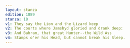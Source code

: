 ```yaml
---
layout: stanza
edition: 1889
stanza: 18
v1: They say the Lion and the Lizard keep
v2: The courts where Jamshyd gloried and drank deep:
v3: And Bahram, that great Hunter--the Wild Ass
v4: Stamps o'er his Head, but cannot break his Sleep.
---
```

